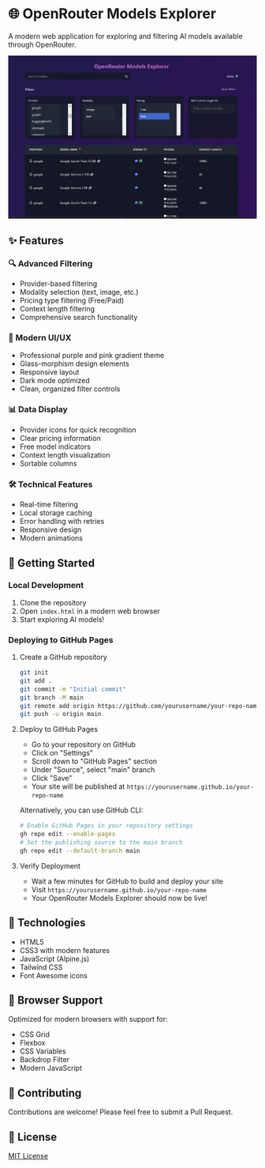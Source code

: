 # 🌐 OpenRouter Models Explorer

A modern web application for exploring and filtering AI models available through OpenRouter.

![OpenRouter Models Explorer Interface](Screenshot%202025-01-09%20213513.png)

## ✨ Features

### 🔍 Advanced Filtering
- Provider-based filtering
- Modality selection (text, image, etc.)
- Pricing type filtering (Free/Paid)
- Context length filtering
- Comprehensive search functionality

### 💫 Modern UI/UX
- Professional purple and pink gradient theme
- Glass-morphism design elements
- Responsive layout
- Dark mode optimized
- Clean, organized filter controls

### 📊 Data Display
- Provider icons for quick recognition
- Clear pricing information
- Free model indicators
- Context length visualization
- Sortable columns

### 🛠️ Technical Features
- Real-time filtering
- Local storage caching
- Error handling with retries
- Responsive design
- Modern animations

## 🚀 Getting Started

### Local Development
1. Clone the repository
2. Open `index.html` in a modern web browser
3. Start exploring AI models!

### Deploying to GitHub Pages

1. Create a GitHub repository
   ```bash
   git init
   git add .
   git commit -m "Initial commit"
   git branch -M main
   git remote add origin https://github.com/yourusername/your-repo-name.git
   git push -u origin main
   ```

2. Deploy to GitHub Pages
   - Go to your repository on GitHub
   - Click on "Settings"
   - Scroll down to "GitHub Pages" section
   - Under "Source", select "main" branch
   - Click "Save"
   - Your site will be published at `https://yourusername.github.io/your-repo-name`

   Alternatively, you can use GitHub CLI:
   ```bash
   # Enable GitHub Pages in your repository settings
   gh repo edit --enable-pages
   # Set the publishing source to the main branch
   gh repo edit --default-branch main
   ```

3. Verify Deployment
   - Wait a few minutes for GitHub to build and deploy your site
   - Visit `https://yourusername.github.io/your-repo-name`
   - Your OpenRouter Models Explorer should now be live!

## 🔧 Technologies

- HTML5
- CSS3 with modern features
- JavaScript (Alpine.js)
- Tailwind CSS
- Font Awesome icons

## 📱 Browser Support

Optimized for modern browsers with support for:
- CSS Grid
- Flexbox
- CSS Variables
- Backdrop Filter
- Modern JavaScript

## 🤝 Contributing

Contributions are welcome! Please feel free to submit a Pull Request.

## 📄 License

[MIT License](LICENSE)
